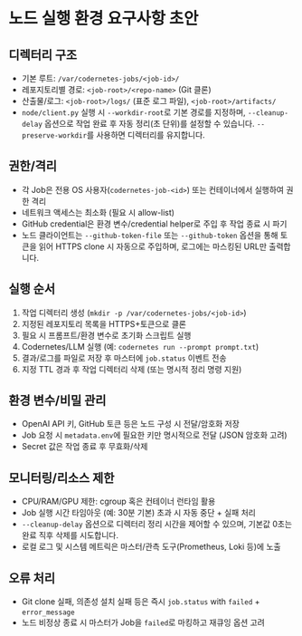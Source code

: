 # 노드 실행 환경 요구사항 초안

## 디렉터리 구조
- 기본 루트: `/var/codernetes-jobs/<job-id>/`
- 레포지토리별 경로: `<job-root>/<repo-name>` (Git 클론)
- 산출물/로그: `<job-root>/logs/` (표준 로그 파일), `<job-root>/artifacts/`
- `node/client.py` 실행 시 `--workdir-root`로 기본 경로를 지정하며, `--cleanup-delay` 옵션으로 작업 완료 후 자동 정리(초 단위)를 설정할 수 있습니다. `--preserve-workdir`를 사용하면 디렉터리를 유지합니다.

## 권한/격리
- 각 Job은 전용 OS 사용자(`codernetes-job-<id>`) 또는 컨테이너에서 실행하여 권한 격리
- 네트워크 액세스는 최소화 (필요 시 allow-list)
- GitHub credential은 환경 변수/credential helper로 주입 후 작업 종료 시 파기
- 노드 클라이언트는 `--github-token-file` 또는 `--github-token` 옵션을 통해 토큰을 읽어 HTTPS clone 시 자동으로 주입하며, 로그에는 마스킹된 URL만 출력합니다.

## 실행 순서
1. 작업 디렉터리 생성 (`mkdir -p /var/codernetes-jobs/<job-id>`)
2. 지정된 레포지토리 목록을 HTTPS+토큰으로 클론
3. 필요 시 프롬프트/환경 변수로 초기화 스크립트 실행
4. Codernetes/LLM 실행 (예: `codernetes run --prompt prompt.txt`)
5. 결과/로그를 파일로 저장 후 마스터에 `job.status` 이벤트 전송
6. 지정 TTL 경과 후 작업 디렉터리 삭제 (또는 명시적 정리 명령 지원)

## 환경 변수/비밀 관리
- OpenAI API 키, GitHub 토큰 등은 노드 구성 시 전달/암호화 저장
- Job 요청 시 `metadata.env`에 필요한 키만 명시적으로 전달 (JSON 암호화 고려)
- Secret 값은 작업 종료 후 무효화/삭제

## 모니터링/리소스 제한
- CPU/RAM/GPU 제한: cgroup 혹은 컨테이너 런타임 활용
- Job 실행 시간 타임아웃 (예: 30분 기본) 초과 시 자동 중단 + 실패 처리
- `--cleanup-delay` 옵션으로 디렉터리 정리 시간을 제어할 수 있으며, 기본값 0초는 완료 직후 삭제를 시도합니다.
- 로컬 로그 및 시스템 메트릭은 마스터/관측 도구(Prometheus, Loki 등)에 노출

## 오류 처리
- Git clone 실패, 의존성 설치 실패 등은 즉시 `job.status` with `failed` + `error_message`
- 노드 비정상 종료 시 마스터가 Job을 `failed`로 마킹하고 재큐잉 옵션 고려
